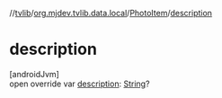 //[tvlib](../../../index.md)/[org.mjdev.tvlib.data.local](../index.md)/[PhotoItem](index.md)/[description](description.md)

# description

[androidJvm]\
open override var [description](description.md): [String](https://kotlinlang.org/api/latest/jvm/stdlib/kotlin/-string/index.html)?
